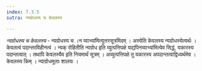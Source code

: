 ```yaml
---
index: 7.3.5
sutra: न्यग्रोधस्य च केवलस्य

---
```

_न्यग्रोधस्य च केवलस्य_ - न्यग्रोधस्य च ।न य्वाभ्या॑मित्युत्तरसूत्रमिदम् । अस्येति केवलस्य न्यग्रोधस्येत्यर्थः । केवलत्वं पदान्तरविहीनत्वं । न्यक् रोहितीति न्यग्रोध इति व्युत्पत्तिपक्षे यद्यपिनय्वाभ्या॑मित्येव सिद्धं, यकारस्य पदान्तत्वात् । तथापि केवलस्यैव इति नियमार्थं सूत्रम् । अव्युत्पत्तिपक्षे तु यकारस्य अपदान्तत्वाद्विध्यर्थमेव । केवलस्य किम्  । न्याग्रोधमूलाः शालयः । 